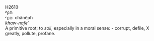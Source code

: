 <body>
  <p>H2610<br>  חנף  <br> חָנֵף  ‎  chânêph  <br><i>khaw-nafe‘ </i><br>A primitive root; to <i>soil</i>, especially in a moral sense: - corrupt, defile, X greatly, pollute, profane.<br></p>
 </body>